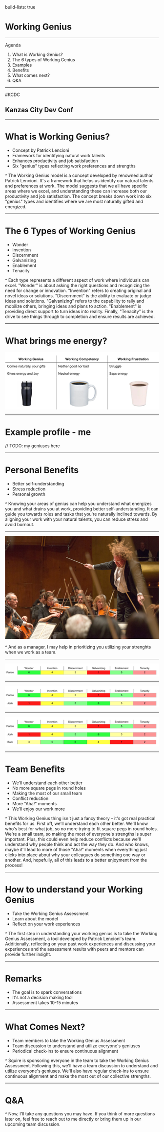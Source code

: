 build-lists: true

# Working Genius 

---

Agenda

1. What is Working Genius?
1. The 6 types of Working Genius
1. Examples
1. Benefits
1. What comes next?
1. Q&A

---

#KCDC
## Kanzas City Dev Conf

---

# What is Working Genius?

* Concept by Patrick Lencioni
* Framework for identifying natural work talents
* Enhances productivity and job satisfaction
* Six "genius" types reflecting work preferences and strengths

^ The Working Genius model is a concept developed by renowned author Patrick Lencioni.
It's a framework that helps us identify our natural talents and preferences at work.
The model suggests that we all have specific areas where we excel, and understanding these can increase both our productivity and job satisfaction.
The concept breaks down work into six "genius" types and identifies where we are most naturally gifted and energized.

---

# The 6 Types of Working Genius

* Wonder
* Invention
* Discernment
* Galvanizing
* Enablement
* Tenacity

^ Each type represents a different aspect of work where individuals can excel. "Wonder" is about asking the right questions and recognizing the need for change or innovation. "Invention" refers to creating original and novel ideas or solutions. "Discernment" is the ability to evaluate or judge ideas and solutions. "Galvanizing" refers to the capability to rally and mobilize others, bringing ideas and plans to action. "Enablement" is providing direct support to turn ideas into reality. Finally, "Tenacity" is the drive to see things through to completion and ensure results are achieved.

---

# What brings me energy?

![inline](img/mugs.png)

---

# Example profile - me

// TODO: my geniuses here

---

# Personal Benefits

* Better self-understanding
* Stress reduction
* Personal growth

^ Knowing your areas of genius can help you understand what energizes you and what drains you at work, providing better self-understanding. It can guide you towards roles and tasks that you're naturally inclined towards. By aligning your work with your natural talents, you can reduce stress and avoid burnout.

---

![](img/orchestra.jpeg)

^  And as a manager, I may help in prioritizing you utilizing your strenghts when we work as a team.

---

![fit](img/comp.png)

---

![fit](img/comp2.png)

---

![fit](img/comp3.png)

---

# Team Benefits

* We'll understand each other better
* No more square pegs in round holes
* Making the most of our small team
* Conflict reduction
* More "Aha!" moments
* We'll enjoy our work more

^ This Working Genius thing isn't just a fancy theory – it's got real practical benefits for us. First off, we'll understand each other better. We'll know who's best for what job, so no more trying to fit square pegs in round holes. We're a small team, so making the most of everyone's strengths is super important. Plus, this could even help reduce conflicts because we'll understand why people think and act the way they do. And who knows, maybe it'll lead to more of those "Aha!" moments when everything just clicks into place about why your colleagues do something one way or another. And, hopefully, all of this leads to a better enjoyment from the process!

---

# How to understand your Working Genius

* Take the Working Genius Assessment
* Learn about the model
* Reflect on your work experiences

^ The first step in understanding your working genius is to take the Working Genius Assessment, a tool developed by Patrick Lencioni's team. Additionally, reflecting on your past work experiences and discussing your experiences and the assessment results with peers and mentors can provide further insight.

---

# Remarks

* The goal is to spark conversations
* It's not a decision making tool
* Assessment takes 10-15 minutes 

---

# What Comes Next?

* Team members to take the Working Genius Assessment
* Team discussion to understand and utilize everyone's geniuses
* Periodical check-ins to ensure continuous alignment

^ Squire is sponsoring everyone in the team to take the Working Genius Assessment. Following this, we'll have a team discussion to understand and utilize everyone's geniuses. We'll also have regular check-ins to ensure continuous alignment and make the most out of our collective strengths.

---

# Q&A

^ Now, I'll take any questions you may have. If you think of more questions later on, feel free to reach out to me directly or bring them up in our upcoming team discussion.